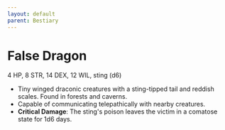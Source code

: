 ```yaml
---
layout: default
parent: Bestiary
---
```


# False Dragon

4 HP, 8 STR, 14 DEX, 12 WIL, sting (d6)

- Tiny winged draconic creatures with a sting-tipped tail and reddish scales. Found in forests and caverns.
- Capable of communicating telepathically with nearby creatures.
- **Critical Damage**: The sting's poison leaves the victim in a comatose state for 1d6 days.
